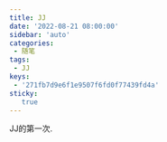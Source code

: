 ```yaml
---
title: JJ
date: '2022-08-21 08:00:00'
sidebar: 'auto'
categories:
 - 随笔
tags:
 - JJ
keys:
 - '271fb7d9e6f1e9507f6fd0f77439fd4a'
sticky: 
   true
---
```


JJ的第一次.